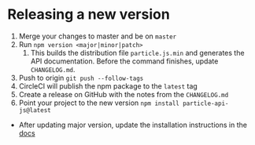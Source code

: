 # Releasing a new version

1. Merge your changes to master and be on `master`
2. Run `npm version <major|minor|patch>`
   1. This builds the distribution file `particle.js.min` and generates the
  API documentation. Before the command finishes, update `CHANGELOG.md`.
3. Push to origin `git push --follow-tags`
4. CircleCI will publish the npm package to the `latest` tag
5. Create a release on GitHub with the notes from the `CHANGELOG.md`
6. Point your project to the new version `npm install particle-api-js@latest`

- After updating major version, update the installation instructions in the [docs](https://github.com/particle-iot/docs/blob/master/src/content/reference/cloud-apis/javascript.md)
